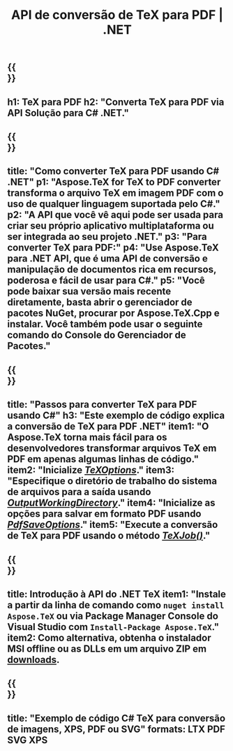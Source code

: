 ﻿---
translation: true
template: /_templates/_conversion-child-net.md
title: API de conversão de TeX para PDF | .NET
description: Funcionalidade de conversão de TeX para PDF. Integre esta biblioteca .NET local em seu projeto ou use aplicativos multiplataforma para converter TeX em PDF.
keywords: 'tex para pdf api net, tex2pdf integre c #'
url: /net/conversion/tex-to-pdf/
family: tex
platformtag: net
feature: conversion
informat: TEX
outformat: PDF
otherformats: BMP PNG JPEG TIFF SVG XPS
---


{{<section banner>}}
---
h1: TeX para PDF
h2: "Converta TeX para PDF via API Solução para C# .NET."
---

{{<section overview>}}
---
title: "Como converter TeX para PDF usando C# .NET"
p1: "Aspose.TeX for TeX to PDF converter transforma o arquivo TeX em imagem PDF com o uso de qualquer linguagem suportada pelo C#."
p2: "A API que você vê aqui pode ser usada para criar seu próprio aplicativo multiplataforma ou ser integrada ao seu projeto .NET."
p3: "Para converter TeX para PDF:"
p4: "Use Aspose.TeX para .NET API, que é uma API de conversão e manipulação de documentos rica em recursos, poderosa e fácil de usar para C#."
p5: "Você pode baixar sua versão mais recente diretamente, basta abrir o gerenciador de pacotes NuGet, procurar por Aspose.TeX.Cpp e instalar. Você também pode usar o seguinte comando do Console do Gerenciador de Pacotes."
---

{{<section feature1>}}
---
title: "Passos para converter TeX para PDF usando C#"
h3: "Este exemplo de código explica a conversão de TeX para PDF .NET"
item1: "O Aspose.TeX torna mais fácil para os desenvolvedores transformar arquivos TeX em PDF em apenas algumas linhas de código."
item2: "Inicialize [*TeXOptions*](https://reference.aspose.com/tex/net/aspose.tex/texoptions/)."
item3: "Especifique o diretório de trabalho do sistema de arquivos para a saída usando [*OutputWorkingDirectory*](https://reference.aspose.com/tex/net/aspose.tex/texoptions/outputworkingdirectory/)."
item4: "Inicialize as opções para salvar em formato PDF usando [*PdfSaveOptions*](https://reference.aspose.com/tex/net/aspose.tex.presentation.image/pdfsaveoptions/)."
item5: "Execute a conversão de TeX para PDF usando o método [*TeXJob()*](https://reference.aspose.com/tex/net/aspose.tex/texjob/)."
---

{{<section feature2>}}
---
title: Introdução à API do .NET TeX
item1: "Instale a partir da linha de comando como ```nuget install Aspose.TeX``` ou via Package Manager Console do Visual Studio com ```Install-Package Aspose.TeX```."
item2: Como alternativa, obtenha o instalador MSI offline ou as DLLs em um arquivo ZIP em [downloads](https://releases.aspose.com/tex/net).
---

{{<section widget>}}
---
title: "Exemplo de código C# TeX para conversão de imagens, XPS, PDF ou SVG"
formats: LTX PDF SVG XPS
---